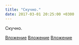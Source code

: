 ```yaml
---
title: "Скучно."
date: 2017-03-01 20:25:00 +0300
---
```


Скучно.


[Вложение](https://vk.com/photo41076938_456240170)
[Вложение](https://vk.com/photo41076938_456240171)
[Вложение](https://vk.com/photo41076938_456240172)
